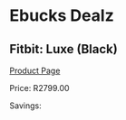 
# Ebucks Dealz
## Fitbit: Luxe (Black)
[Product Page](https://www.ebucks.com/web/shop/productSelected.do?prodId=1196948654&catId=1233319732)

Price: R2799.00

Savings: 


	